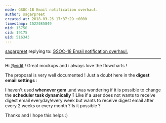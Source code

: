 ```yaml
---
node: GSOC-18 Email notification overhaul.
author: sagarpreet
created_at: 2018-03-26 17:37:29 +0000
timestamp: 1522085849
nid: 15750
cid: 19175
uid: 516343
---
```




[sagarpreet](../profile/sagarpreet) replying to: [GSOC-18 Email notification overhaul.](../notes/vidit/02-16-2018/gsoc-18-email-notification-overhaul)

----
Hi [@vidit](/profile/vidit) ! Great mockups and i always love the flowcharts !

The proposal is very well documented ! Just a doubt here in the **digest email settings** :

I haven't used **whenever gem** ,and was wondering if it is possible to change the **scheduler task dynamically** ? Like if a user does not wants to receive digest email everyday/every week but wants to receive digest email after every 2 weeks or every month ? Is it possible ? 

Thanks and I hope this helps :) 